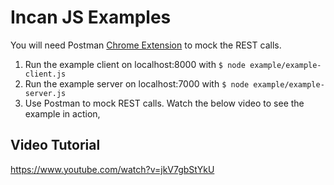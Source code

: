 # Incan JS Examples
You will need Postman <a href="https://chrome.google.com/webstore/detail/postman/fhbjgbiflinjbdggehcddcbncdddomop?hl=en">Chrome Extension</a> to mock the REST calls.

1. Run the example client on localhost:8000 with `$ node example/example-client.js`
2. Run the example server on localhost:7000 with `$ node example/example-server.js`
3. Use Postman to mock REST calls. Watch the below video to see the example in action,

## Video Tutorial
https://www.youtube.com/watch?v=jkV7gbStYkU
